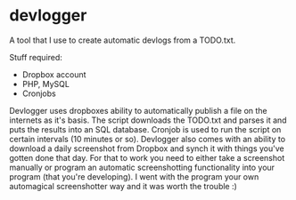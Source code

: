 devlogger
=========

A tool that I use to create automatic devlogs from a TODO.txt.

Stuff required:
  * Dropbox account
  * PHP, MySQL
  * Cronjobs

Devlogger uses dropboxes ability to automatically publish a file on the internets as it's basis. 
The script downloads the TODO.txt and parses it and puts the results into an SQL database. Cronjob
is used to run the script on certain intervals (10 minutes or so). Devlogger also comes with an 
ability to download a daily screenshot from Dropbox and synch it with things you've gotten done 
that day. For that to work you need to either take a screenshot manually or program an automatic 
screenshotting functionality into your program (that you're developing). I went with the program 
your own automagical screenshotter way and it was worth the trouble :)
